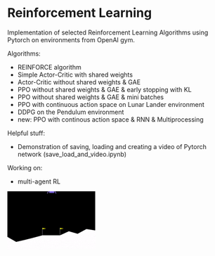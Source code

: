 # Reinforcement Learning
Implementation of selected Reinforcement Learning Algorithms using Pytorch on environments from OpenAI gym.

Algorithms:
* REINFORCE algorithm
* Simple Actor-Critic with shared weights
* Actor-Critic without shared weights & GAE
* PPO without shared weights & GAE & early stopping with KL
* PPO without shared weights & GAE & mini batches
* PPO with continuous action space on Lunar Lander environment
* DDPG on the Pendulum environment
* new: PPO with continous action space & RNN & Multiprocessing 

Helpful stuff:
* Demonstration of saving, loading and creating a video of Pytorch network (save_load_and_video.ipynb)

Working on:
* multi-agent RL

![](lunar_lander.gif)
